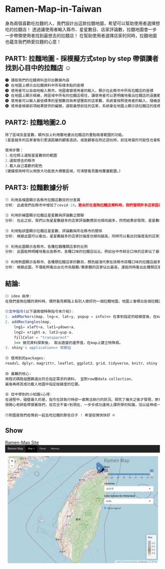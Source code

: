 # Ramen-Map-in-Taiwan

身為兩個喜歡吃拉麵的人，我們設計出這款拉麵地圖，希望可以幫助使用者選擇想吃的拉麵店！
透過讓使用者輸入縣市、星星數目、店家評論數，拉麵地圖會一步一步帶領使用者找到最想去的拉麵店！
在幫助使用者選擇店家的同時，拉麵地圖也蘊含我們熱愛拉麵的心意！

## PART1: 拉麵地圖 - 採模擬方式step by step 帶領讀者找到心目中的拉麵店 ☺
```javascript
❶ 讀取我們的拉麵資料並印出數據內容
❷ 在地圖上標示出拉麵資料中所有樣本點的座標
❸ 使用者可以自由地輸入縣市，地圖會據使用者的輸入，顯示在此縣市中所有拉麵店的座標
❹ 在地圖上顯示框線，將區域中所有的拉麵店框住，讓使用者可以更明確地看出拉麵店的涵蓋範圍。
❺ 使用者可以輸入最低標準的星號數目與希望獲取的店家數，系統會按照使用者的輸入，隨機選取店家並印出店家的地址
❻ 使用者根據前項結果提供的編號，選取最想前往的店家，系統會在地圖上顯示該拉麵店的座標！
```

## PART2: 拉麵地圖2.0
```javascript
除了區域及星星數，額外加上利用腹地畫出拉麵店的重點吸客範圍的功能。
(星星越多的店家會吸引更遠距離的顧客造訪，或是顧客在附近遊玩時，前往用餐的可能性也會較高，同時，腹地重疊的部分代表是拉麵的精華地區！在範圍之內的使用者們可以說是非常的幸福，周圍有很多很棒的拉麵店！）

使用步驟：
1.在拉桿上選取星星數目的範圍
2.選取想去的縣市
3.載入自己喜歡的配色
(建議使用時可以用放大功能放大標籤區域，可清楚看見腹地覆蓋範圍。)
```

## PART3: 拉麵數據分析
```javascript
① 利用長條圖顯示各縣市拉麵店數目的分差異
分析: 此處我們在縣市中增加了covid-19，是由於在查詢拉麵店資料時，我們發現許多店家因為不敵疫情摧殘，永久停業，熱愛拉麵的我們感到非常惋惜，便希望能夠藉由這張圖，同時顯示出疫情帶來的巨大衝擊。

② 利用折線圖顯示拉麵店星星數與評論數之關聯
分析: 在此之前，我們以為星星數越多的店家評論數應該也傾向越多，然而結果卻發現，星星數相對較少的店家，評論數也不少，所以兩者之間並未呈現完全的現象關係，我們推論這樣的結果是由於，很棒的店家大家理當會樂意上網藉由評論對店家進行肯定；而不好的店家，人們也會希望透過評論讓店家進行改進，或讓其他客人能夠有客觀的資料能夠參考。

③ 利用點狀圖顯示拉麵店星星數、評論數與所在縣市的關係
分析: 根據此圖可以看出，星星數越多的店家討論度也傾向越高，同時可以看出討論度高的店家主要還是分佈在台北市。

④ 利用此圖顯示各縣市，各種拉麵種類店家的比例
分析: 此圖能夠明確地看出各縣市，各種口味的拉麵店佔比，例如台中市綜合口味的店家佔了最多，但無法看出各種口味店家實際的數量差異，我們認為此圖適合想要一目了然得知各種口味佔比的時候！

⑤ 利用熱圖顯示各縣市、各種類拉麵店家的數目，顏色越淺代表在該縣市該種口味的拉麵店越多
分析: 根據此圖，不僅能夠看出台北市烏龍麵/蕎麥麵的店家佔比最高，還能同時看出此種類店家數目超過7家。
```

## 結論: 
```javascript
㊀ idea 由來: 
在我們查詢拉麵的資料時，偶然看見網路上有別人做好的一個拉麵地圖，地圖上會標出各個拉麵店家的座標。考慮到民眾在選擇想吃的店家時，除了店家位置還會考慮店家在網路上的評價與評分，我們將這個拉麵地圖進行優化，讓使用者可以選擇區域、星星數以及評論數，藉此帶領使用者一步步找到最想去的拉麵店！

㊁文中指令(以下選兩個特殊指令來介紹): 
1. addMarkers(map, lng=x, lat=y, popup = info)=> 在拿到指定的經緯度後，在map上以arrow標示出位置。
2. addRectangles(map,
    lng1= xleft+a, lat1=ydown+a,
    lng2= xright-a, lat2=yup-a,
    fillColor = "transparent"
    )=> 做完資料探索後， 取出適當的邊界值，在map上建立特殊框。
3. shiny's application=> 架網站
    
㊂ 使用到的packages:
readxl、dplyr、magrittr、leaflet、ggplot2、grid、tidyverse、knitr、shiny

㊃ 最難的核心: 
用程式碼跑迴圈篩選出符合指定需求的資料， 並對row做data collection，
最後再將其成功載入地圖中指定經緯度的位置。

㊄ 從中學到的小知識&心得:
在過程中，碰壁最久的是，指令在該執行時卻一直無法執行的狀況。探究了幾天之後才發現，原來不同的package也可能會擁有具有相同名稱的指令，因此造成r無法判斷使用哪個packages中的特定指令才正確!而為了解決這個狀況，要在前面加上"packages::"才行！這是整份報告中debug最久、最刻骨銘心的part了!
很開心老師能帶領著我們，從完全不會r到現在，一步步成功運用上課所學的知識，加以延伸成一份屬於我們自己的project，真的是件很有成就感的事情呢。謝謝撥空閱讀。

㊅附圖是我們疫情前一起去吃拉麵的那些日子 ! 希望疫情快快好 ☹
```

## Show
[Ramen-Map Site](https://lala0803.shinyapps.io/ramen-map/)
![](https://github.com/la83la/Ramen-map-in-Taiwan/blob/main/螢幕快照%202021-08-18%20上午9.34.47.png)
